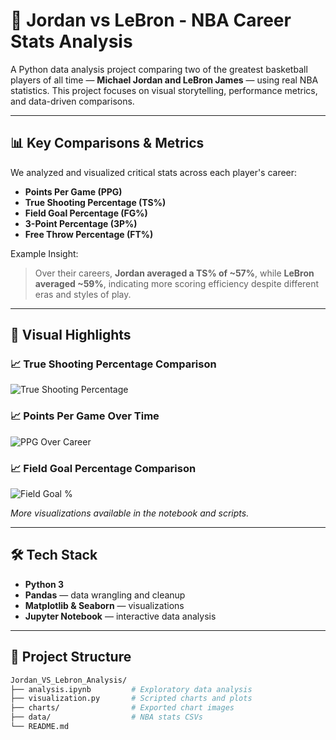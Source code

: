# 🏀 Jordan vs LeBron - NBA Career Stats Analysis

A Python data analysis project comparing two of the greatest basketball players of all time — **Michael Jordan and LeBron James** — using real NBA statistics. This project focuses on visual storytelling, performance metrics, and data-driven comparisons.

---

## 📊 Key Comparisons & Metrics

We analyzed and visualized critical stats across each player's career:

- **Points Per Game (PPG)**
- **True Shooting Percentage (TS%)**
- **Field Goal Percentage (FG%)**
- **3-Point Percentage (3P%)**
- **Free Throw Percentage (FT%)**

Example Insight:
> Over their careers, **Jordan averaged a TS% of ~57%**, while **LeBron averaged ~59%**, indicating more scoring efficiency despite different eras and styles of play.

---

## 📸 Visual Highlights

### 📈 True Shooting Percentage Comparison
![True Shooting Percentage](charts/ts_comparison.png)

### 📈 Points Per Game Over Time
![PPG Over Career](charts/ppg_over_time.png)

### 📈 Field Goal Percentage Comparison
![Field Goal %](charts/fg_percent_comparison.png)

*More visualizations available in the notebook and scripts.*

---

## 🛠 Tech Stack

- **Python 3**
- **Pandas** — data wrangling and cleanup
- **Matplotlib & Seaborn** — visualizations
- **Jupyter Notebook** — interactive data analysis

---

## 📁 Project Structure

```bash
Jordan_VS_Lebron_Analysis/
├── analysis.ipynb         # Exploratory data analysis
├── visualization.py       # Scripted charts and plots
├── charts/                # Exported chart images
├── data/                  # NBA stats CSVs
└── README.md

